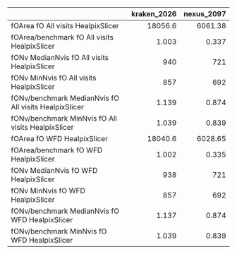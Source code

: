 |                                                       |   kraken_2026 |   nexus_2097 |
|:------------------------------------------------------|--------------:|-------------:|
| fOArea fO All visits HealpixSlicer                    |     18056.6   |     6061.38  |
| fOArea/benchmark fO All visits HealpixSlicer          |         1.003 |        0.337 |
| fONv MedianNvis fO All visits HealpixSlicer           |       940     |      721     |
| fONv MinNvis fO All visits HealpixSlicer              |       857     |      692     |
| fONv/benchmark MedianNvis fO All visits HealpixSlicer |         1.139 |        0.874 |
| fONv/benchmark MinNvis fO All visits HealpixSlicer    |         1.039 |        0.839 |
| fOArea fO WFD HealpixSlicer                           |     18040.6   |     6028.65  |
| fOArea/benchmark fO WFD HealpixSlicer                 |         1.002 |        0.335 |
| fONv MedianNvis fO WFD HealpixSlicer                  |       938     |      721     |
| fONv MinNvis fO WFD HealpixSlicer                     |       857     |      692     |
| fONv/benchmark MedianNvis fO WFD HealpixSlicer        |         1.137 |        0.874 |
| fONv/benchmark MinNvis fO WFD HealpixSlicer           |         1.039 |        0.839 |
